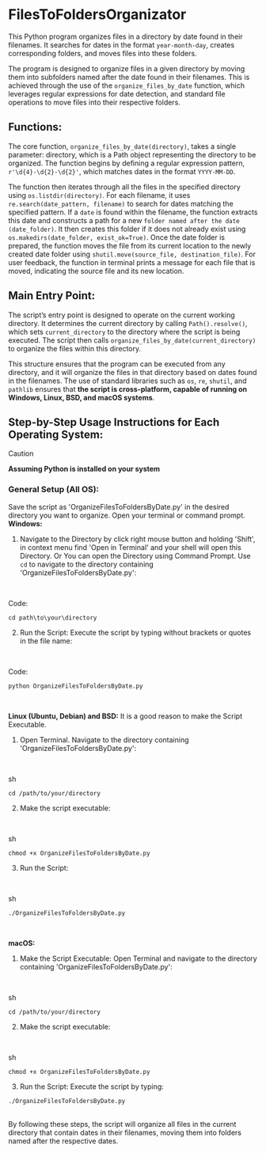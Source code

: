 # FilesToFoldersOrganizator
This Python program organizes files in a directory by date found in their filenames. It searches for dates in the format `year-month-day`,  creates corresponding folders, and moves files into these folders.

The program is designed to organize files in a given directory by moving them into subfolders named after the date found in their filenames. This is achieved through the use of the `organize_files_by_date` function, which leverages regular expressions for date detection, and standard file operations to move files into their respective folders.

## Functions:
The core function, `organize_files_by_date(directory)`, takes a single parameter: directory, which is a Path object representing the directory to be organized. The function begins by defining a regular expression pattern, `r'\d{4}-\d{2}-\d{2}'`, which matches dates in the format `YYYY-MM-DD`.

The function then iterates through all the files in the specified directory using `os.listdir(directory)`.
For each filename, it uses `re.search(date_pattern, filename)` to search for dates matching the specified pattern.
If a `date` is found within the filename, the function extracts this date and constructs a path for a new `folder named after the date (date_folder)`.
It then creates this folder if it does not already exist using `os.makedirs(date_folder, exist_ok=True)`.
Once the date folder is prepared, the function moves the file from its current location to the newly created date folder using `shutil.move(source_file, destination_file)`.
For user feedback, the function in terminal prints a message for each file that is moved, indicating the source file and its new location.

## Main Entry Point:
The script’s entry point is designed to operate on the current working directory.
It determines the current directory by calling `Path().resolve()`, which sets `current_directory` to the directory where the script is being executed. The script then calls `organize_files_by_date(current_directory)` to organize the files within this directory.

This structure ensures that the program can be executed from any directory, and it will organize the files in that directory based on dates found in the filenames. The use of standard libraries such as `os`, `re`, `shutil`, and `pathlib` ensures that **the script is cross-platform, capable of running on Windows, Linux, BSD, and macOS systems**.

## Step-by-Step Usage Instructions for Each Operating System:

> [!CAUTION]
> **Assuming Python is installed on your system**

### General Setup (All OS):
Save the script as 'OrganizeFilesToFoldersByDate.py' in the desired directory you want to organize.
Open your terminal or command prompt.
<br>
**Windows:**
1. Navigate to the Directory by click right mouse button and holding 'Shift', in context menu find 'Open in Terminal' and your shell will open this Directory.
Or You can open the Directory using Command Prompt.
Use `cd` to navigate to the directory containing 'OrganizeFilesToFoldersByDate.py':
<br>

Code:
```
cd path\to\your\directory
```
2. Run the Script:
Execute the script by typing without brackets or quotes in the file name:
<br>

Code:
```
python OrganizeFilesToFoldersByDate.py
```
<br>

**Linux (Ubuntu, Debian) and BSD:**
It is a good reason to make the Script Executable.
1. Open Terminal.
Navigate to the directory containing 'OrganizeFilesToFoldersByDate.py':
<br>

sh
```
cd /path/to/your/directory
```
2. Make the script executable:
<br>

sh
```
chmod +x OrganizeFilesToFoldersByDate.py
```
3. Run the Script:
<br>

sh
```
./OrganizeFilesToFoldersByDate.py
```
<br>

**macOS:**
1. Make the Script Executable:
Open Terminal and navigate to the directory containing 'OrganizeFilesToFoldersByDate.py':
<br>

sh
```
cd /path/to/your/directory
```
2. Make the script executable:
<br>

sh
```
chmod +x OrganizeFilesToFoldersByDate.py
```
3. Run the Script:
Execute the script by typing:
```
./OrganizeFilesToFoldersByDate.py
```
<br>
By following these steps, the script will organize all files in the current directory that contain dates in their filenames, moving them into folders named after the respective dates.
